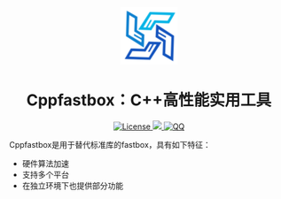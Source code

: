 <div align="center">
    <img src="image/logo.png" , alt="logo" />
    <h1>Cppfastbox：C++高性能实用工具</h1>
    <a href="LICENSE">
        <img src="https://img.shields.io/badge/License-Apache%202.0-green.svg" , alt="License" />
    </a>
    <a href="https://zh.cppreference.com">
        <img src="https://img.shields.io/badge/language-c++26-blue.svg" ,alt="cppreference" />
    </a>
    <a
        href="http://qm.qq.com/cgi-bin/qm/qr?_wv=1027&k=P8iOSLG5JHTEP0ts8dhOaUfGY_0yRqL8&authKey=tihqfi7sEFKBkSGjZLCuTqS2ktntCkgu7XGg30T2Te%2BrIrHLOaCcu8EEnK9ky8FF&noverify=0&group_code=948223021">
        <img src="https://img.shields.io/badge/chat-on%20QQ-red.svg" , alt="QQ" />
    </a>
</div>

Cppfastbox是用于替代标准库的fastbox，具有如下特征：

- 硬件算法加速
- 支持多个平台
- 在独立环境下也提供部分功能
